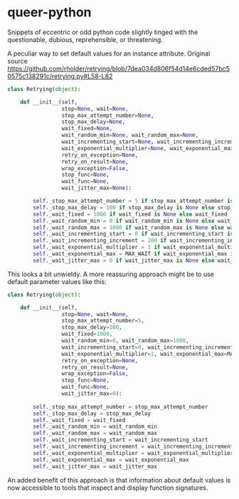 # queer-python
Snippets of eccentric or odd python code slightly tinged with the questionable, dubious, reprehensible, or threatening.

A peculiar way to set default values for an instance attribute. Original source https://github.com/rholder/retrying/blob/7dea034d806f54d14e6cded57bc50575c138291c/retrying.py#L58-L82
```python
class Retrying(object):

    def __init__(self,
                 stop=None, wait=None,
                 stop_max_attempt_number=None,
                 stop_max_delay=None,
                 wait_fixed=None,
                 wait_random_min=None, wait_random_max=None,
                 wait_incrementing_start=None, wait_incrementing_increment=None,
                 wait_exponential_multiplier=None, wait_exponential_max=None,
                 retry_on_exception=None,
                 retry_on_result=None,
                 wrap_exception=False,
                 stop_func=None,
                 wait_func=None,
                 wait_jitter_max=None):

        self._stop_max_attempt_number = 5 if stop_max_attempt_number is None else stop_max_attempt_number
        self._stop_max_delay = 100 if stop_max_delay is None else stop_max_delay
        self._wait_fixed = 1000 if wait_fixed is None else wait_fixed
        self._wait_random_min = 0 if wait_random_min is None else wait_random_min
        self._wait_random_max = 1000 if wait_random_max is None else wait_random_max
        self._wait_incrementing_start = 0 if wait_incrementing_start is None else wait_incrementing_start
        self._wait_incrementing_increment = 100 if wait_incrementing_increment is None else wait_incrementing_increment
        self._wait_exponential_multiplier = 1 if wait_exponential_multiplier is None else wait_exponential_multiplier
        self._wait_exponential_max = MAX_WAIT if wait_exponential_max is None else wait_exponential_max
        self._wait_jitter_max = 0 if wait_jitter_max is None else wait_jitter_max
```
This looks a bit unwieldy. A more reassuring approach might be to use default parameter values like this:
```python
class Retrying(object):

    def __init__(self,
                 stop=None, wait=None,
                 stop_max_attempt_number=5,
                 stop_max_delay=100,
                 wait_fixed=1000,
                 wait_random_min=0, wait_random_max=1000,
                 wait_incrementing_start=0, wait_incrementing_increment=100,
                 wait_exponential_multiplier=1, wait_exponential_max=MAX_WAIT,
                 retry_on_exception=None,
                 retry_on_result=None,
                 wrap_exception=False,
                 stop_func=None,
                 wait_func=None,
                 wait_jitter_max=0):
                 
        self._stop_max_attempt_number = stop_max_attempt_number
        self._stop_max_delay = stop_max_delay
        self._wait_fixed = wait_fixed
        self._wait_random_min = wait_random_min
        self._wait_random_max = wait_random_max
        self._wait_incrementing_start = wait_incrementing_start
        self._wait_incrementing_increment = wait_incrementing_increment
        self._wait_exponential_multiplier = wait_exponential_multiplier
        self._wait_exponential_max = wait_exponential_max
        self._wait_jitter_max = wait_jitter_max
```
An added benefit of this approach is that information about default values is now accessible to tools that inspect and display function signatures.
